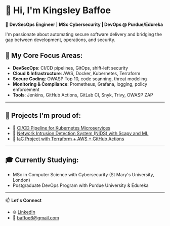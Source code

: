 # 👋 Hi, I'm Kingsley Baffoe

🎯 **DevSecOps Engineer | MSc Cybersecurity | DevOps @ Purdue/Edureka**

I'm passionate about automating secure software delivery and bridging the gap between development, operations, and security.

## 🔐 My Core Focus Areas:
- **DevSecOps**: CI/CD pipelines, GitOps, shift-left security
- **Cloud & Infrastructure**: AWS, Docker, Kubernetes, Terraform
- **Secure Coding**: OWASP Top 10, code scanning, threat modeling
- **Monitoring & Compliance**: Prometheus, Grafana, logging, policy enforcement
- **Tools**: Jenkins, GitHub Actions, GitLab CI, Snyk, Trivy, OWASP ZAP

---

## 🔧 Projects I'm proud of:
- 🚀 [CI/CD Pipeline for Kubernetes Microservices](https://github.com/Baffoe6/Kubernetes-based-Microservices-with-CI-CD-Pipeline.git)
- 🔐 [Network Intrusion Detection System (NIDS) with Scapy and ML ](https://github.com/Baffoe6/Network-Intrusion-Detection-System-NIDS-with-Scapy-and-ML.git)
- 🧩 [IaC Project with Terraform + AWS + GitHub Actions](https://github.com/Baffoe6/Infrastructure-as--Code-IaC-with-Terraform-AWS.git)

---

## 🎓 Currently Studying:
- MSc in Computer Science with Cybersecurity (St Mary's University, London)
- Postgraduate DevOps Program with Purdue University & Edureka

---

📫 **Let's Connect**  
- 🌐 [LinkedIn](https://www.linkedin.com/in/baffoe6-devsecops)
- 📨 baffoe6@gmail.com  
